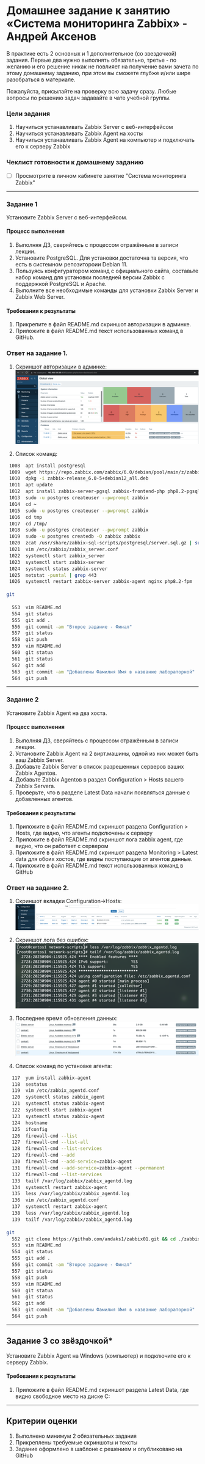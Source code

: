 # Домашнее задание к занятию «Система мониторинга Zabbix» - Андрей Аксенов

В практике есть 2 основных и 1 дополнительное (со звездочкой) задания. Первые два нужно выполнять обязательно, третье - по желанию и его решение никак не повлияет на получение вами зачета по этому домашнему заданию, при этом вы сможете глубже и/или шире разобраться в материале. 

Пожалуйста, присылайте на проверку всю задачу сразу. Любые вопросы по решению задач задавайте в чате учебной группы.

### Цели задания
1. Научиться устанавливать Zabbix Server c веб-интерфейсом
2. Научиться устанавливать Zabbix Agent на хосты
3. Научиться устанавливать Zabbix Agent на компьютер и подключать его к серверу Zabbix 

### Чеклист готовности к домашнему заданию
- [ ] Просмотрите в личном кабинете занятие "Система мониторинга Zabbix" 

---

### Задание 1 

Установите Zabbix Server с веб-интерфейсом.

#### Процесс выполнения
1. Выполняя ДЗ, сверяйтесь с процессом отражённым в записи лекции.
2. Установите PostgreSQL. Для установки достаточна та версия, что есть в системном репозитороии Debian 11.
3. Пользуясь конфигуратором команд с официального сайта, составьте набор команд для установки последней версии Zabbix с поддержкой PostgreSQL и Apache.
4. Выполните все необходимые команды для установки Zabbix Server и Zabbix Web Server.

#### Требования к результаты 
1. Прикрепите в файл README.md скриншот авторизации в админке.
2. Приложите в файл README.md текст использованных команд в GitHub.

### Ответ на задание 1.

1. Скриншот авторизации в админке:
![adm_auth](img/zadanie1/01_01.png)

2. Список команд:
```bash
 1008  apt install postgresql
 1009  wget https://repo.zabbix.com/zabbix/6.0/debian/pool/main/z/zabbix-release/zabbix-release_6.0-5+debian12_all.deb
 1010  dpkg -i zabbix-release_6.0-5+debian12_all.deb
 1011  apt update
 1012  apt install zabbix-server-pgsql zabbix-frontend-php php8.2-pgsql zabbix-nginx-conf zabbix-sql-scripts zabbix-agent
 1013  sudo -u postgres createuser --pwprompt zabbix
 1014  cd ~
 1015  sudo -u postgres createuser --pwprompt zabbix
 1016  cd tmp
 1017  cd /tmp/
 1018  sudo -u postgres createuser --pwprompt zabbix
 1019  sudo -u postgres createdb -O zabbix zabbix
 1020  zcat /usr/share/zabbix-sql-scripts/postgresql/server.sql.gz | sudo -u zabbix psql zabbix
 1021  vim /etc/zabbix/zabbix_server.conf 
 1022  systemctl start zabbix_server
 1023  systemctl start zabbix-server
 1024  systemctl status zabbix-server
 1025  netstat -puntal | grep 443
 1026  systemctl restart zabbix-server zabbix-agent nginx php8.2-fpm

git

  553  vim README.md 
  554  git status
  555  git add .
  556  git commit -am "Второе задание - Финал"
  557  git status
  558  git push
  559  vim README.md 
  560  git statua
  561  git status
  562  git add
  563  git commit -am "Добавлены Фамилия Имя в название лабораторной"
  564  git push
```
---

### Задание 2 

Установите Zabbix Agent на два хоста.

#### Процесс выполнения
1. Выполняя ДЗ, сверяйтесь с процессом отражённым в записи лекции.
2. Установите Zabbix Agent на 2 вирт.машины, одной из них может быть ваш Zabbix Server.
3. Добавьте Zabbix Server в список разрешенных серверов ваших Zabbix Agentов.
4. Добавьте Zabbix Agentов в раздел Configuration > Hosts вашего Zabbix Servera.
5. Проверьте, что в разделе Latest Data начали появляться данные с добавленных агентов.

#### Требования к результаты 
1. Приложите в файл README.md скриншот раздела Configuration > Hosts, где видно, что агенты подключены к серверу
2. Приложите в файл README.md скриншот лога zabbix agent, где видно, что он работает с сервером
3. Приложите в файл README.md скриншот раздела Monitoring > Latest data для обоих хостов, где видны поступающие от агентов данные.
4. Приложите в файл README.md текст использованных команд в GitHub


### Ответ на задание 2.
1. Скриншот вкладки Configuration->Hosts:
![hosts](img/zadanie2/02_01.png)

2. Скриншот лога без ошибок:
![noerrors](img/zadanie2/02_02.png)

3. Последнее время обновления данных:
![latest_data](img/zadanie2/02_03.png)

4. Список команд по установке агента:
```bash
  117  yum install zabbix-agent
  118  sestatus 
  119  vim /etc/zabbix_agentd.conf 
  120  systemctl status zabbix_agent
  121  systemctl status zabbix-agent
  122  systemctl start zabbix-agent
  123  systemctl status zabbix-agent
  124  hostname
  125  ifconfig 
  126  firewall-cmd --list
  127  firewall-cmd --list-all
  128  firewall-cmd --list-services
  129  firewall-cmd --add
  130  firewall-cmd --add-service=zabbix-agent
  131  firewall-cmd --add-service=zabbix-agent --permanent
  132  firewall-cmd --list-services
  133  tailf /var/log/zabbix/zabbix_agentd.log 
  134  systemctl restart zabbix-agent
  135  less /var/log/zabbix/zabbix_agentd.log 
  136  vim /etc/zabbix_agentd.conf 
  137  systemctl restart zabbix-agent
  138  less /var/log/zabbix/zabbix_agentd.log 
  139  tailf /var/log/zabbix/zabbix_agentd.log

git
  552  git clone https://github.com/andaks1/zabbix01.git && cd ./zabbix01
  553  vim README.md 
  554  git status
  555  git add .
  556  git commit -am "Второе задание - Финал"
  557  git status
  558  git push
  559  vim README.md 
  560  git statua
  561  git status
  562  git add
  563  git commit -am "Добавлены Фамилия Имя в название лабораторной"
  564  git push
```
---
## Задание 3 со звёздочкой*
Установите Zabbix Agent на Windows (компьютер) и подключите его к серверу Zabbix.

#### Требования к результаты 
1. Приложите в файл README.md скриншот раздела Latest Data, где видно свободное место на диске C:
--- 

## Критерии оценки

1. Выполнено минимум 2 обязательных задания
2. Прикреплены требуемые скриншоты и тексты 
3. Задание оформлено в шаблоне с решением и опубликовано на GitHub
